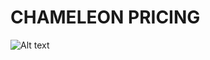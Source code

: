 # CHAMELEON PRICING
![Alt text](/Users/mikel/Documents/Projects/chameleon-pricing/ChameleonPricing.jpg?raw=true)

